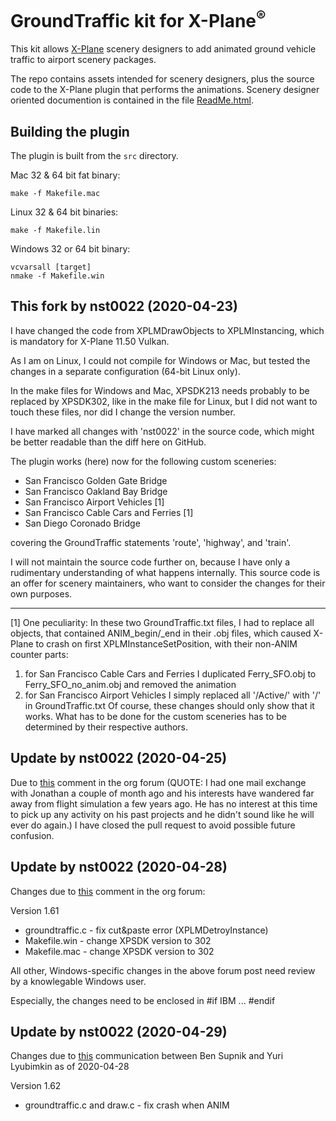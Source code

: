 GroundTraffic kit for X-Plane<sup>®</sup>
====

This kit allows [X-Plane](x-plane.com) scenery designers to add animated ground vehicle traffic to airport scenery packages.

The repo contains assets intended for scenery designers, plus the source code to the X-Plane plugin that performs the animations. Scenery designer oriented documention is contained in the file [ReadMe.html](http://htmlpreview.github.io/?https://raw.githubusercontent.com/Marginal/GroundTraffic/master/ReadMe.html).

Building the plugin
----
The plugin is built from the `src` directory.

Mac 32 & 64 bit fat binary:

    make -f Makefile.mac

Linux 32 & 64 bit binaries:

    make -f Makefile.lin

Windows 32 or 64 bit binary:

    vcvarsall [target]
    nmake -f Makefile.win

This fork by nst0022 (2020-04-23)
----

I have changed the code from XPLMDrawObjects to XPLMInstancing, which is mandatory for X-Plane 11.50 Vulkan.

As I am on Linux, I could not compile for Windows or Mac, but tested the changes in a separate configuration (64-bit Linux only).

In the make files for Windows and Mac, XPSDK213 needs probably to be replaced by XPSDK302, like in the make file for Linux, but I did not want to touch these files, nor did I change the version number.

I have marked all changes with 'nst0022' in the source code, which might be better readable than the diff here on GitHub.

The plugin works (here) now for the following custom sceneries:

- San Francisco Golden Gate Bridge
- San Francisco Oakland Bay Bridge
- San Francisco Airport Vehicles [1]
- San Francisco Cable Cars and Ferries [1]
- San Diego Coronado Bridge

covering the GroundTraffic statements 'route', 'highway', and 'train'.

I will not maintain the source code further on, because I have only a rudimentary understanding of what happens internally. This source code is an offer for scenery maintainers, who want to consider the changes for their own purposes.
____
[1] One peculiarity: In these two GroundTraffic.txt files, I had to replace all objects, that contained ANIM_begin/_end in their .obj files, which caused X-Plane to crash on first XPLMInstanceSetPosition, with their non-ANIM counter parts:
1. for San Francisco Cable Cars and Ferries I duplicated Ferry_SFO.obj to Ferry_SFO_no_anim.obj and removed the animation
2. for San Francisco Airport Vehicles I simply replaced all '/Active/' with '/' in GroundTraffic.txt
Of course, these changes should only show that it works. What has to be done for the custom sceneries has to be determined by their respective authors.

Update by nst0022 (2020-04-25)
----

Due to [this](https://forums.x-plane.org/index.php?/forums/topic/210452-groundtraffic-plugin-for-x1150-vulkan/&do=findComment&comment=1903841) comment in the org forum (QUOTE: I had one mail exchange with Jonathan a couple of month ago and his interests have wandered far away from flight simulation a few years ago. He has no interest at this time to pick up any activity on his past projects and he didn't sound like he will ever do again.) I have closed the pull request to avoid possible future confusion.

Update by nst0022 (2020-04-28)
----

Changes due to [this](https://forums.x-plane.org/index.php?/forums/topic/210452-groundtraffic-plugin-for-x1150-vulkan/&do=findComment&comment=1908165) comment in the org forum:

Version 1.61

- groundtraffic.c - fix cut&paste error (XPLMDetroyInstance)
- Makefile.win - change XPSDK version to 302
- Makefile.mac - change XPSDK version to 302

All other, Windows-specific changes in the above forum post need review by a knowlegable Windows user.

Especially, the changes need to be enclosed in #if IBM ... #endif

Update by nst0022 (2020-04-29)
----

Changes due to [this](https://developer.x-plane.com/2020/04/xplminstance-two-tricks/) communication between Ben Supnik and Yuri Lyubimkin as of 2020-04-28

Version 1.62

- groundtraffic.c and draw.c - fix crash when ANIM
